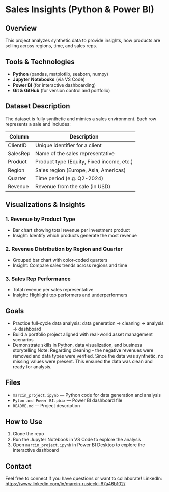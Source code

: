 # Sales Insights (Python & Power BI)

## Overview

This project analyzes synthetic data to provide insights, how products are selling across regions, time, and sales reps.

## Tools & Technologies

- **Python** (pandas, matplotlib, seaborn, numpy)
- **Jupyter Notebooks** (via VS Code)
- **Power BI** (for interactive dashboarding)
- **Git & GitHub** (for version control and portfolio)

## Dataset Description

The dataset is fully synthetic and mimics a sales environment. Each row represents a sale and includes:

| Column     | Description                             |
|------------|-----------------------------------------|
| ClientID   | Unique identifier for a client          |
| SalesRep   | Name of the sales representative        |
| Product    | Product type (Equity, Fixed income, etc.)       |
| Region     | Sales region (Europe, Asia, Americas)   |
| Quarter    | Time period (e.g. Q2-2024)              |
| Revenue    | Revenue from the sale (in USD)          |

## Visualizations & Insights

### 1. Revenue by Product Type
- Bar chart showing total revenue per investment product
- Insight: Identify which products generate the most revenue

### 2. Revenue Distribution by Region and Quarter
- Grouped bar chart with color-coded quarters
- Insight: Compare sales trends across regions and time

### 3. Sales Rep Performance
- Total revenue per sales representative
- Insight: Highlight top performers and underperformers

## Goals

- Practice full-cycle data analysis: data generation → cleaning → analysis → dashboard
- Build a portfolio project aligned with real-world asset management scenarios
- Demonstrate skills in Python, data visualization, and business storytelling
Note: Regarding cleaning - the negative revenues were removed and data types were verified.
Since the data was synthetic, no missing values were present.
This ensured the data was clean and ready for analysis.

## Files

- `marcin_project.ipynb` — Python code for data generation and analysis
- `Pyton and Power BI.pbix` — Power BI dashboard file
- `README.md` — Project description

## How to Use

1. Clone the repo
2. Run the Jupyter Notebook in VS Code to explore the analysis
3. Open `marcin_project.ipynb` in Power BI Desktop to explore the interactive dashboard

## Contact

Feel free to connect if you have questions or want to collaborate!
LinkedIn:
https://www.linkedin.com/in/marcin-rusiecki-67a46b102/

